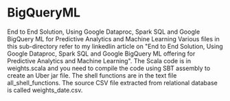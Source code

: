 # BigQueryML
End to End Solution, Using Google Dataproc, Spark SQL and Google BigQuery ML for Predictive Analytics and Machine Learning 
Various files in this sub-directory refer to my linkedlin article on "End to End Solution, Using Google Dataproc, Spark SQL and Google BigQuery ML offering for Predictive Analytics and Machine Learning".
The Scala code is in weights.scala and you need to compile the code using SBT assembly to create an Uber jar file. The shell functions are in the text file all_shell_functions. The source CSV file extracted from relational database is called weights_date.csv. 
